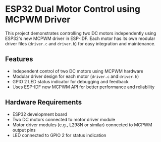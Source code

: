 # ESP32 Dual Motor Control using MCPWM Driver

This project demonstrates controlling two DC motors independently using ESP32's new MCPWM driver in ESP-IDF. Each motor has its own modular driver files (`driver.c` and `driver.h`) for easy integration and maintenance.

## Features

- Independent control of two DC motors using MCPWM hardware
- Modular driver design for each motor (`driver.c` and `driver.h`)
- GPIO 2 LED status indicator for debugging and feedback
- Uses ESP-IDF new MCPWM API for better performance and reliability

## Hardware Requirements

- ESP32 development board
- Two DC motors connected to motor driver module
- Motor driver modules (e.g., L298N or similar) connected to MCPWM output pins 
- LED connected to GPIO 2 for status indication
